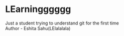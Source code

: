 # LEarningggggg
Just a student trying to understand git for the first time
<br>
Author - Eshita Sahu(LElalalala)
